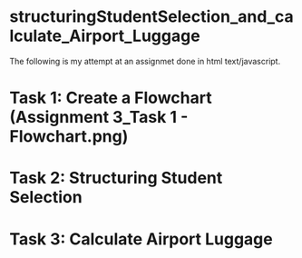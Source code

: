 # structuringStudentSelection_and_calculate_Airport_Luggage

The following is my attempt at an assignmet done in html text/javascript.

# Task 1: Create a Flowchart (Assignment 3_Task 1 - Flowchart.png)

# Task 2: Structuring Student Selection

# Task 3: Calculate Airport Luggage
